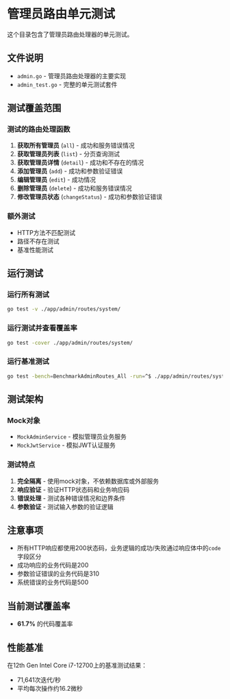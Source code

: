 # 管理员路由单元测试

这个目录包含了管理员路由处理器的单元测试。

## 文件说明

- `admin.go` - 管理员路由处理器的主要实现
- `admin_test.go` - 完整的单元测试套件

## 测试覆盖范围

### 测试的路由处理函数

1. **获取所有管理员** (`all`) - 成功和服务错误情况
2. **获取管理员列表** (`list`) - 分页查询测试
3. **获取管理员详情** (`detail`) - 成功和不存在的情况
4. **添加管理员** (`add`) - 成功和参数验证错误
5. **编辑管理员** (`edit`) - 成功情况
6. **删除管理员** (`delete`) - 成功和服务错误情况
7. **修改管理员状态** (`changeStatus`) - 成功和参数验证错误

### 额外测试

- HTTP方法不匹配测试
- 路径不存在测试
- 基准性能测试

## 运行测试

### 运行所有测试
```bash
go test -v ./app/admin/routes/system/
```

### 运行测试并查看覆盖率
```bash
go test -cover ./app/admin/routes/system/
```

### 运行基准测试
```bash
go test -bench=BenchmarkAdminRoutes_All -run=^$ ./app/admin/routes/system/
```

## 测试架构

### Mock对象

- `MockAdminService` - 模拟管理员业务服务
- `MockJwtService` - 模拟JWT认证服务

### 测试特点

1. **完全隔离** - 使用mock对象，不依赖数据库或外部服务
2. **响应验证** - 验证HTTP状态码和业务响应码
3. **错误处理** - 测试各种错误情况和边界条件
4. **参数验证** - 测试输入参数的验证逻辑

## 注意事项

- 所有HTTP响应都使用200状态码，业务逻辑的成功/失败通过响应体中的`code`字段区分
- 成功响应的业务代码是200
- 参数验证错误的业务代码是310
- 系统错误的业务代码是500

## 当前测试覆盖率

- **61.7%** 的代码覆盖率

## 性能基准

在12th Gen Intel Core i7-12700上的基准测试结果：
- 71,641次迭代/秒
- 平均每次操作约16.2微秒 